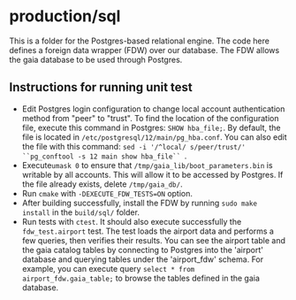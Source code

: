 # production/sql
This is a folder for the Postgres-based relational engine. The code here defines a foreign data wrapper (FDW) over our database. The FDW allows the gaia database to be used through Postgres.

## Instructions for running unit test

* Edit Postgres login configuration to change local account authentication method from "peer" to "trust". To find the location of the configuration file, execute this command in Postgres: `SHOW hba_file;`. By default, the file is located in `/etc/postgresql/12/main/pg_hba.conf`. You can also edit the file with this command: `sed -i '/^local/ s/peer/trust/' ``pg_conftool -s 12 main show hba_file`` `.
* Execute`umask 0` to ensure that `/tmp/gaia_lib/boot_parameters.bin` is writable by all accounts. This will allow it to be accessed by Postgres. If the file already exists, delete `/tmp/gaia_db/`.
* Run `cmake` with `-DEXECUTE_FDW_TESTS=ON` option.
* After building successfully, install the FDW by running `sudo make install` in the `build/sql/` folder.
* Run tests with `ctest`. It should also execute successfully the `fdw_test.airport` test. The test loads the airport data and performs a few queries, then verifies their results. You can see the airport table and the gaia catalog tables by connecting to Postgres into the 'airport' database and querying tables under the 'airport_fdw' schema. For example, you can execute query `select * from airport_fdw.gaia_table;` to browse the tables defined in the gaia database.

